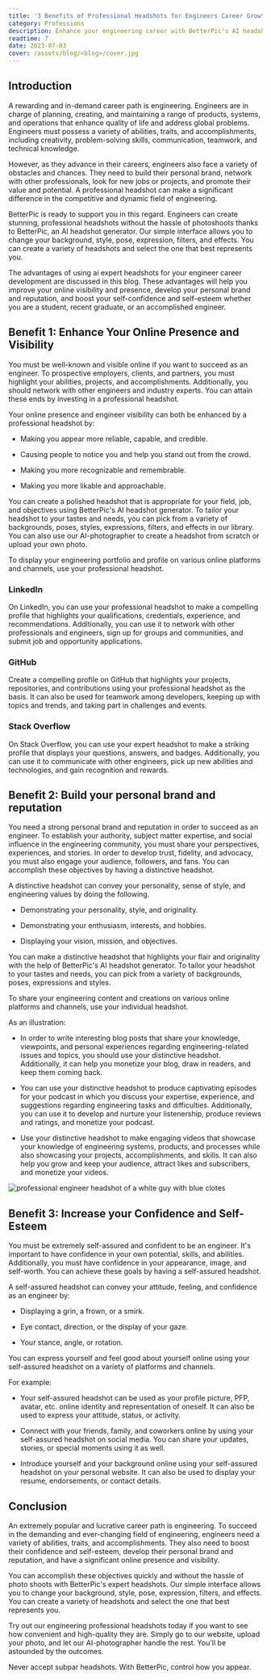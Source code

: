 ```yaml
---
title: '3 Benefits of Professional Headshots for Engineers Career Growth'
category: Professions
description: Enhance your engineering career with BetterPic's AI headshot generator. Build your online presence, and personal brand with engineer professional headshots.
readtime: 7
date: 2023-07-03
cover: /assets/blog/<blog>/cover.jpg
---
```

## Introduction
A rewarding and in-demand career path is engineering. Engineers are in charge of planning, creating, and maintaining a range of products, systems, and operations that enhance quality of life and address global problems. Engineers must possess a variety of abilities, traits, and accomplishments, including creativity, problem-solving skills, communication, teamwork, and technical knowledge.

However, as they advance in their careers, engineers also face a variety of obstacles and chances. They need to build their personal brand, network with other professionals, look for new jobs or projects, and promote their value and potential. A professional headshot can make a significant difference in the competitive and dynamic field of engineering.

BetterPic is ready to support you in this regard. Engineers can create stunning, professional headshots without the hassle of photoshoots thanks to BetterPic, an AI headshot generator. Our simple interface allows you to change your background, style, pose, expression, filters, and effects. You can create a variety of headshots and select the one that best represents you.

The advantages of using ai expert headshots for your engineer career development are discussed in this blog. These advantages will help you improve your online visibility and presence, develop your personal brand and reputation, and boost your self-confidence and self-esteem whether you are a student, recent graduate, or an accomplished engineer.

## Benefit 1: Enhance Your Online Presence and Visibility
You must be well-known and visible online if you want to succeed as an engineer. To prospective employers, clients, and partners, you must highlight your abilities, projects, and accomplishments. Additionally, you should network with other engineers and industry experts. You can attain these ends by investing in a professional headshot.

Your online presence and engineer visibility can both be enhanced by a professional headshot by:

- Making you appear more reliable, capable, and credible.

- Causing people to notice you and help you stand out from the crowd.

- Making you more recognizable and remembrable.

- Making you more likable and approachable.

You can create a polished headshot that is appropriate for your field, job, and objectives using BetterPic's AI headshot generator. To tailor your headshot to your tastes and needs, you can pick from a variety of backgrounds, poses, styles, expressions, filters, and effects in our library. You can also use our AI-photographer to create a headshot from scratch or upload your own photo.

To display your engineering portfolio and profile on various online platforms and channels, use your professional headshot.

### LinkedIn 
On LinkedIn, you can use your professional headshot to make a compelling profile that highlights your qualifications, credentials, experience, and recommendations. Additionally, you can use it to network with other professionals and engineers, sign up for groups and communities, and submit job and opportunity applications.

### GitHub
Create a compelling profile on GitHub that highlights your projects, repositories, and contributions using your professional headshot as the basis. It can also be used for teamwork among developers, keeping up with topics and trends, and taking part in challenges and events.

### Stack Overflow
On Stack Overflow, you can use your expert headshot to make a striking profile that displays your questions, answers, and badges. Additionally, you can use it to communicate with other engineers, pick up new abilities and technologies, and gain recognition and rewards.

## Benefit 2: Build your personal brand and reputation
You need a strong personal brand and reputation in order to succeed as an engineer. To establish your authority, subject matter expertise, and social influence in the engineering community, you must share your perspectives, experiences, and stories. In order to develop trust, fidelity, and advocacy, you must also engage your audience, followers, and fans. You can accomplish these objectives by having a distinctive headshot.

A distinctive headshot can convey your personality, sense of style, and engineering values by doing the following.

- Demonstrating your personality, style, and originality.

- Demonstrating your enthusiasm, interests, and hobbies.

- Displaying your vision, mission, and objectives.

You can make a distinctive headshot that highlights your flair and originality with the help of BetterPic's AI headshot generator. To tailor your headshot to your tastes and needs, you can pick from a variety of backgrounds, poses, expressions and styles.

To share your engineering content and creations on various online platforms and channels, use your individual headshot.

As an illustration:

- In order to write interesting blog posts that share your knowledge, viewpoints, and personal experiences regarding engineering-related issues and topics, you should use your distinctive headshot. Additionally, it can help you monetize your blog, draw in readers, and keep them coming back.

- You can use your distinctive headshot to produce captivating episodes for your podcast in which you discuss your expertise, experience, and suggestions regarding engineering tasks and difficulties. Additionally, you can use it to develop and nurture your listenership, produce reviews and ratings, and monetize your podcast.

- Use your distinctive headshot to make engaging videos that showcase your knowledge of engineering systems, products, and processes while also showcasing your projects, accomplishments, and skills. It can also help you grow and keep your audience, attract likes and subscribers, and monetize your videos.

![professional engineer headshot of a white guy with blue clotes](https://www.betterpic.io/_vercel/image?url=/assets/blog/media/model-examples-1/betterpic-generated-headshot-94.jpg&w=768&q=70)

## Benefit 3: Increase your Confidence and Self-Esteem
You must be extremely self-assured and confident to be an engineer. It's important to have confidence in your own potential, skills, and abilities. Additionally, you must have confidence in your appearance, image, and self-worth. You can achieve these goals by having a self-assured headshot.

A self-assured headshot can convey your attitude, feeling, and confidence as an engineer by:

- Displaying a grin, a frown, or a smirk.

- Eye contact, direction, or the display of your gaze.

- Your stance, angle, or rotation.

You can express yourself and feel good about yourself online using your self-assured headshot on a variety of platforms and channels.

For example:

- Your self-assured headshot can be used as your profile picture, PFP, avatar, etc. online identity and representation of oneself. It can also be used to express your attitude, status, or activity.

- Connect with your friends, family, and coworkers online by using your self-assured headshot on social media. You can share your updates, stories, or special moments using it as well.

- Introduce yourself and your background online using your self-assured headshot on your personal website. It can also be used to display your resume, endorsements, or contact details.

## Conclusion
An extremely popular and lucrative career path is engineering. To succeed in the demanding and ever-changing field of engineering, engineers need a variety of abilities, traits, and accomplishments. They also need to boost their confidence and self-esteem, develop their personal brand and reputation, and have a significant online presence and visibility.

You can accomplish these objectives quickly and without the hassle of photo shoots with BetterPic's expert headshots. Our simple interface allows you to change your background, style, pose, expression, filters, and effects. You can create a variety of headshots and select the one that best represents you.

Try out our engineering professional headshots today if you want to see how convenient and high-quality they are. Simply go to our website, upload your photo, and let our AI-photographer handle the rest. You'll be astounded by the outcomes.

Never accept subpar headshots. With BetterPic, control how you appear.
